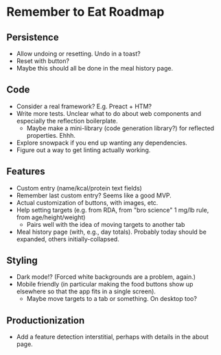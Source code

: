 # Remember to Eat Roadmap

## Persistence

- Allow undoing or resetting. Undo in a toast?
- Reset with button?
- Maybe this should all be done in the meal history page.

## Code

- Consider a real framework? E.g. Preact + HTM?
- Write more tests. Unclear what to do about web components and especially the reflection boilerplate.
  - Maybe make a mini-library (code generation library?) for reflected properties. Ehhh.
- Explore snowpack if you end up wanting any dependencies.
- Figure out a way to get linting actually working.

## Features

- Custom entry (name/kcal/protein text fields)
- Remember last custom entry? Seems like a good MVP.
- Actual customization of buttons, with images, etc.
- Help setting targets (e.g. from RDA, from "bro science" 1 mg/lb rule, from age/height/weight)
  - Pairs well with the idea of moving targets to another tab
- Meal history page (with, e.g., day totals). Probably today should be expanded, others initially-collapsed.

## Styling

- Dark mode!? (Forced white backgrounds are a problem, again.)
- Mobile friendly (in particular making the food buttons show up elsewhere so that the app fits in a single screen).
  - Maybe move targets to a tab or something. On desktop too?

## Productionization

- Add a feature detection interstitial, perhaps with details in the about page.
